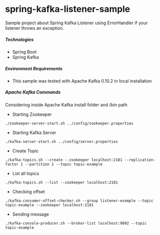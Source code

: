 # spring-kafka-listener-sample

Sample project about Spring Kafka Listener using ErrorHandler if your listener throws an exception.

##### Technologies
* Spring Boot
* Spring Kafka

##### Environment Requirements
* This sample was tested with Apache Kafka 0.10.2 in local installation

##### Apache Kafka Commands
Considering inside Apache Kafka install folder and /bin path

* Starting Zookeeper
```
./zookeeper-server-start.sh ../config/zookeeper.properties
```
* Starting Kafka Server
```
./kafka-server-start.sh ../config/server.properties
```
* Create Topic
```
./kafka-topics.sh --create --zookeeper localhost:2181 --replication-factor 1 --partition 1 --topic topic-example
```
* List all topics
```
./kafka-topics.sh --list --zookeeper localhost:2181
```
* Checking offset
```
./kafka-consumer-offset-checker.sh --group listener-example --topic topic-example --zookeeper localhost:2181
```
* Sending message
```
./kafka-console-producer.sh --broker-list localhost:9092 --topic topic-example
```
